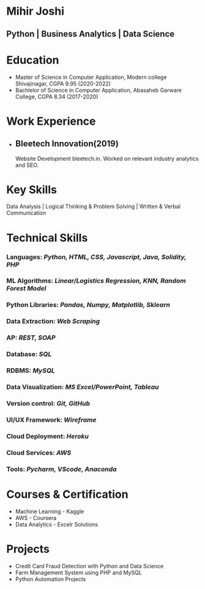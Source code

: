 # Mihir Joshi
## Python | Business Analytics | Data Science  

# Education
* Master of Science in Computer Application, Modern college Shivajinagar, CGPA 9.95 (2020-2022)
* Bachlelor of Science in Computer Application, Abasaheb Garware College, CGPA 8.34 (2017-2020)

# Work Experience

* ## Bleetech Innovation(2019)
    Website Development bleetech.in. Worked on relevant industry analytics and SEO.

# Key Skills
Data Analysis | Logical Thinking & Problem Solving | Written & Verbal Communication

# Technical Skills
### Languages: *Python, HTML, CSS, Javascript, Java, Solidity, PHP*
### ML Algorithms: *Linear/Logistics Regression, KNN, Random Forest Model* 
### Python Libraries: *Pandas, Numpy, Matplotlib, Sklearn* 
### Data Extraction: *Web Scraping*
### AP: *REST, SOAP*
### Database: *SQL* 
### RDBMS: *MySQL*
### Data Visualization: *MS Excel/PowerPoint, Tableau* 
### Version control: *Git, GitHub* 
### UI/UX Framework: *Wireframe* 
### Cloud Deployment: *Heroku* 
### Cloud Services: *AWS* 
### Tools: *Pycharm, VScode, Anaconda* 

# Courses & Certification
* Machine Learning - Kaggle
* AWS - Coursera
* Data Analytics - Excelr Solutions

# Projects
* Credit Card Fraud Detection with Python and Data Science
* Farm Management System using PHP and MySQL
* Python Automation Projects
